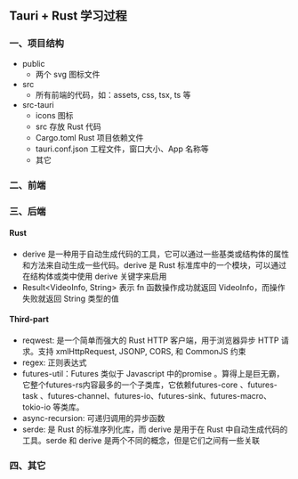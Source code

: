 ## Tauri + Rust 学习过程

### 一、项目结构
- public
  - 两个 svg 图标文件 
- src
  - 所有前端的代码，如：assets, css, tsx, ts 等
- src-tauri
  - icons 图标
  - src 存放 Rust 代码
  - Cargo.toml Rust 项目依赖文件
  - tauri.conf.json 工程文件，窗口大小、App 名称等
  - 其它

### 二、前端


### 三、后端
#### Rust
- derive 是一种用于自动生成代码的工具，它可以通过一些基类或结构体的属性和方法来自动生成一些代码。derive 是 Rust 标准库中的一个模块，可以通过在结构体或类中使用 derive 关键字来启用
- Result<VideoInfo, String> 表示 fn 函数操作成功就返回 VideoInfo，而操作失败就返回 String 类型的值

#### Third-part
- reqwest: 是一个简单而强大的 Rust HTTP 客户端，用于浏览器异步 HTTP 请求。支持 xmlHttpRequest, JSONP, CORS, 和 CommonJS 约束
- regex: 正则表达式
- futures-util：Futures 类似于 Javascript 中的promise
。算得上是巨无霸，它整个futures-rs内容最多的一个子类库，它依赖futures-core 、futures-task 、futures-channel、futures-io、futures-sink、futures-macro、tokio-io 等类库。  
- async-recursion: 可递归调用的异步函数
- serde: 是 Rust 的标准序列化库，而 derive 是用于在 Rust 中自动生成代码的工具。serde 和 derive 是两个不同的概念，但是它们之间有一些关联
### 四、其它
